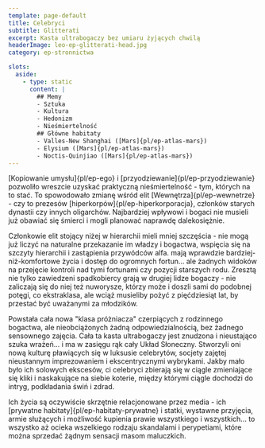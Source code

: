 ```yaml
---
template: page-default
title: Celebryci
subtitle: Glitterati
excerpt: Kasta ultrabogaczy bez umiaru żyjących chwilą
headerImage: leo-ep-glitterati-head.jpg
category: ep-stronnictwa

slots:
  aside:
    - type: static
      content: |
        ## Memy
        - Sztuka
        - Kultura
        - Hedonizm
        - Nieśmiertelność
        ## Główne habitaty
        - Valles-New Shanghai ([Mars]{pl/ep-atlas-mars})
        - Elysium ([Mars]{pl/ep-atlas-mars})
        - Noctis-Quinjiao ([Mars]{pl/ep-atlas-mars})
---
```

[Kopiowanie umysłu]{pl/ep-ego} i [przyodziewanie]{pl/ep-przyodziewanie} pozwoliło wreszcie uzyskać praktyczną nieśmiertelność - tym, których na to stać. To spowodowało zmianę wśród elit [Wewnętrza]{pl/ep-wewnetrze} - czy to prezesów [hiperkorpów]{pl/ep-hiperkorporacja}, członków starych dynastii czy innych oligarchów. Najbardziej wpływowi i bogaci nie musieli już obawiać się śmierci i mogli planować naprawdę dalekosiężnie. 

Członkowie elit stojący niżej w hierarchii mieli mniej szczęścia - nie mogą już liczyć na naturalne przekazanie im władzy i bogactwa, wspięcia się na szczyty hierarchii i zastąpienia przywódców alfa. mają wprawdzie bardziej-niż-komfortowe życia i dostęp do ogromnych fortun... ale żadnych widoków na przejęcie kontroli nad tymi fortunami czy pozycji starszych rodu. Zresztą nie tylko zawiedzeni spadkobiercy grają w drugiej lidze bogaczy - nie zaliczają się do niej też nuworysze, którzy może i doszli sami do podobnej potęgi, co ekstraklasa, ale wciąż musieliby pożyć z pięćdziesiąt lat, by przestać być uważanymi za młodzików.

Powstała cała nowa "klasa próżniacza" czerpiących z rodzinnego bogactwa, ale nieobciążonych żadną odpowiedzialnością, bez żadnego sensownego zajęcia. Cała ta kasta ultrabogaczy jest znudzona i nieustająco szuka wrażeń... i ma w zasięgu rąk cały Układ Słoneczny. Stworzyli oni nową kulturę pławiących się w luksusie celebrytów, socjety zajętej nieustannym imprezowaniem i ekscentrycznymi wybrykami. Jakby mało było ich solowych ekscesów, ci celebryci zbierają się w ciągle zmieniające się kliki i naskakujące na siebie koterie, między którymi ciągle dochodzi do intryg, podkładania świń i zdrad.

Ich życia są oczywiście skrzętnie relacjonowane przez media - ich [prywatne habitaty]{pl/ep-habitaty-prywatne} i statki, wystawne przyjęcia, armie służących i możliwość kupienia prawie wszystkiego i wszystkich... to wszystko aż ocieka wszelkiego rodzaju skandalami i perypetiami, które można sprzedać żądnym sensacji masom maluczkich.
